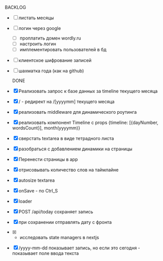 BACKLOG

- [ ] листать месяцы
- [ ] логин через google
  - [ ] проплатить домен wordly.ru
  - [ ] настроить логин
  - [ ] имплементировать пользователей в бд
- [ ] клиентское шифрование записей
- [ ] шахматка года (как на github)






  DONE
- [x] Реализовать запрос к базе данных за timeline текущего месяца
- [x] / - редирект на /[yyyymm] текущего месяца
- [x] реализовать middleware для динамического роутинга
- [x] реализовать компонент Timeline с props {timeline: [{dayNumber, wordsCount}], month(yyyymm)}
- [x] сверстать textarea в виде тетрадного листа
- [x] разобраться с добавлением динамики на страницы
- [x] Перенести страницы в app
- [x] отрисовывать количество слов на таймлайне
- [x] autosize textarea
- [x] onSave - по Ctrl_S
- [x] loader
- [x] POST /api/today сохраняет запись
- [x] при сохранении отправлять дату с фронта
- [x] * исследовать state managers в nextjs
- [x] /yyyy-mm-dd показывает запись, но если это сегодня - показывает поле ввода текста
